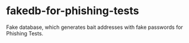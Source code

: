# fakedb-for-phishing-tests
Fake database, which generates bait addresses with fake passwords for Phishing Tests.
